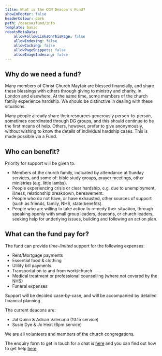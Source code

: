 ```yaml
---
title: What is the CCM Deacon's Fund?
showInFooter: false
headerColour: dark
path: /deaconsfund/info
template: basic
robotsMetaData:
    allowFollowLinksOnThisPage: false
    allowIndexing: false
    allowCaching: false
    allowPageSnippets: false
    allowImageIndexing: false
---
```

## Why do we need a fund?
Many members of Christ Church Mayfair are blessed financially, and share these blessings with others through giving to ministry and charity, in London and elsewhere. At the same time, some members of the church family experience hardship. We should be distinctive in dealing with these situations.

Many people already share their resources generously person-to-person, sometimes coordinated through DG groups, and this should continue to be the first means of help. Others, however, prefer to give anonymously, without wishing to know the details of individual hardship cases. This is made possible via a Fund.

## Who can benefit?
Priority for support will be given to:
* Members of the church family, indicated by attendance at Sunday services, and some of: bible study groups, prayer meetings, other ministries (e.g. little lambs).
* People experiencing crisis or clear hardship, e.g. due to unemployment, illness, relationship breakdown, bereavement.
* People who do not have, or have exhausted, other sources of support (such as friends, family, NHS, state benefits).
* People who are willing to take action to remedy their situation, through speaking openly with small group leaders, deacons, or church leaders, seeking help for underlying issues, building and following an action plan.

## What can the fund pay for?
The fund can provide *time-limited* support for the following expenses:
* Rent/Mortgage payments
* Essential food & clothing
* Utility bill payments
* Transportation to and from work/church
* Medical treatment or professional counselling (where not covered by the NHS)
* Funeral expenses

Support will be decided case-by-case, and will be accompanied by detailed financial planning.

The current deacons are: 
* Jal Quinn & Adrian Valeriano (10.15 service) 
* Susie Dye & Jo Hext  (6pm service)

We are all volunteers and members of the church congregations. 

The enquiry form to get in touch for a chat is [here](https://docs.google.com/forms/d/1jiLqyULkQUe5OOZzBogzKMnPr0uHgmR_wPoonsEOJ4M/edit) and you can find out how to get help [here](/deaconsfund).
